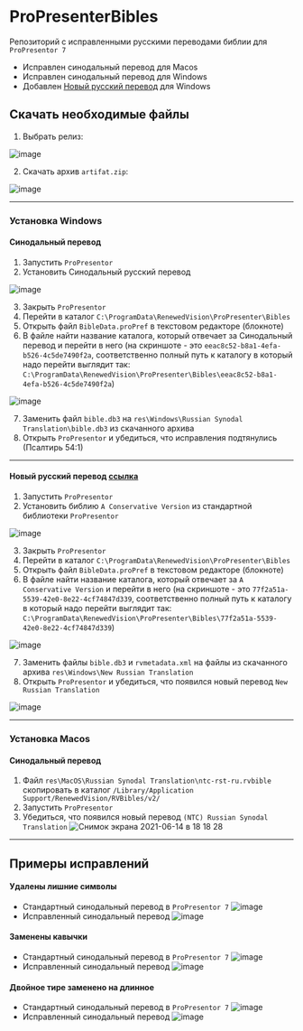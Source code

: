 # ProPresenterBibles


Репозиторий с исправленными русскими переводами библии для `ProPresentor 7`

- Исправлен синодальный перевод для Macos
- Исправлен синодальный перевод для Windows
- Добавлен [Новый русский перевод](https://bookscafe.net/book/bibliya-bibliya_novyy_russkiy_perevod_ibs-200255.html) для Windows


## Скачать необходимые файлы

1. Выбрать релиз:

![image](https://user-images.githubusercontent.com/15382949/123510831-0d829700-d697-11eb-95c7-16e981aea303.png)

2. Скачать архив `artifat.zip`:

![image](https://user-images.githubusercontent.com/15382949/123510839-1e330d00-d697-11eb-86c8-65d8700eb8be.png)

---

### Установка Windows

#### Синодальный перевод
1. Запустить `ProPresentor`
2. Установить Синодальный русский перевод

![image](https://user-images.githubusercontent.com/15382949/123508598-d5288c00-d689-11eb-9d18-f911955cec48.png)

3. Закрыть `ProPresentor`
4. Перейти в каталог `C:\ProgramData\RenewedVision\ProPresenter\Bibles`
5. Открыть файл `BibleData.proPref` в текстовом редакторе (блокноте)
6. В файле найти название каталога, который отвечает за Синодальный перевод и перейти в него (на скриншоте - это `eeac8c52-b8a1-4efa-b526-4c5de7490f2a`, соответственно полный путь к каталогу в который надо перейти выглядит так: `C:\ProgramData\RenewedVision\ProPresenter\Bibles\eeac8c52-b8a1-4efa-b526-4c5de7490f2a`) 

![image](https://user-images.githubusercontent.com/15382949/123508776-ee7e0800-d68a-11eb-87cb-c9bbfdd9d759.png)

7. Заменить файл `bible.db3` на `res\Windows\Russian Synodal Translation\bible.db3` из скачанного архива
8. Открыть `ProPresentor` и убедиться, что исправления подтянулись (Псалтирь 54:1)

---

#### Новый русский перевод [ссылка](https://bookscafe.net/book/bibliya-bibliya_novyy_russkiy_perevod_ibs-200255.html)
1. Запустить `ProPresentor`
2. Установить библию `A Conservative Version` из стандартной библиотеки `ProPresentor`

![image](https://user-images.githubusercontent.com/15382949/123509033-af50b680-d68c-11eb-95ff-361e4ed0ae16.png)

3. Закрыть `ProPresentor`
4. Перейти в каталог `C:\ProgramData\RenewedVision\ProPresenter\Bibles`
5. Открыть файл `BibleData.proPref` в текстовом редакторе (блокноте)
6. В файле найти название каталога, который отвечает за `A Conservative Version` и перейти в него (на скриншоте - это `77f2a51a-5539-42e0-8e22-4cf74847d339`, соответственно полный путь к каталогу в который надо перейти выглядит так: `C:\ProgramData\RenewedVision\ProPresenter\Bibles\77f2a51a-5539-42e0-8e22-4cf74847d339`) 

![image](https://user-images.githubusercontent.com/15382949/123509100-0bb3d600-d68d-11eb-995f-e48ab68a68c7.png)

7. Заменить файлы `bible.db3` и `rvmetadata.xml` на файлы из скачанного архива `res\Windows\New Russian Translation`
8. Открыть `ProPresentor` и убедиться, что появился новый перевод `New Russian Translation` 

![image](https://user-images.githubusercontent.com/15382949/123509520-6e0dd600-d68f-11eb-913a-295feee101f0.png)

---

### Установка Macos

#### Синодальный перевод
1. Файл `res\MacOS\Russian Synodal Translation\ntc-rst-ru.rvbible` скопировать в каталог `/Library/Application Support/RenewedVision/RVBibles/v2/`
2. Запустить `ProPresentor`
3. Убедиться, что появился новый перевод `(NTC) Russian Synodal Translation`
![Снимок экрана 2021-06-14 в 18 18 28](https://user-images.githubusercontent.com/15382949/123508496-4ae02800-d689-11eb-9b6c-b3fbed078172.png)

---

## Примеры исправлений

#### Удалены лишние символы
- Стандартный синодальный перевод в `ProPresentor 7`
![image](https://user-images.githubusercontent.com/15382949/123508125-defcc000-d686-11eb-9bdb-d9dbfc32f8eb.png)
- Исправленный синодальный перевод
![image](https://user-images.githubusercontent.com/15382949/123508329-26378080-d688-11eb-97af-f20a1d7f35e3.png)

#### Заменены кавычки
- Стандартный синодальный перевод в `ProPresentor 7`
![image](https://user-images.githubusercontent.com/15382949/123508153-153a3f80-d687-11eb-95b0-2c0deabc709c.png)
- Исправленный синодальный перевод
![image](https://user-images.githubusercontent.com/15382949/123508333-318aac00-d688-11eb-9788-182d9e8badbb.png)

#### Двойное тире заменено на длинное
- Стандартный синодальный перевод в `ProPresentor 7`
![image](https://user-images.githubusercontent.com/15382949/123508141-fd62bb80-d686-11eb-8807-47e911290c13.png)
- Исправленный синодальный перевод
![image](https://user-images.githubusercontent.com/15382949/123508339-3bacaa80-d688-11eb-9bdc-8ae4acd8003d.png)
